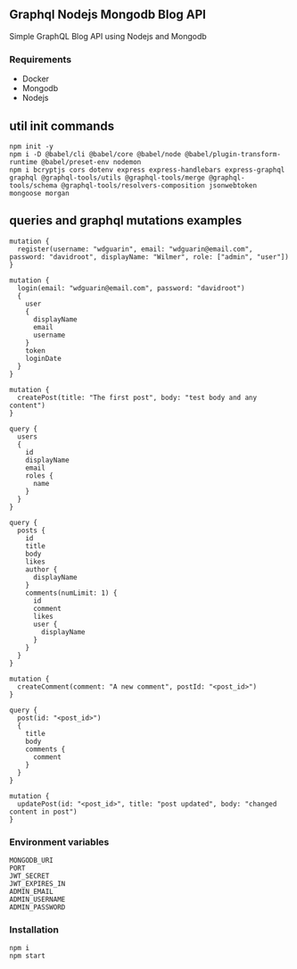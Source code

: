 ## Graphql Nodejs Mongodb Blog API

Simple GraphQL Blog API using Nodejs and Mongodb

### Requirements

- Docker
- Mongodb
- Nodejs

## util init commands

```
npm init -y
npm i -D @babel/cli @babel/core @babel/node @babel/plugin-transform-runtime @babel/preset-env nodemon
npm i bcryptjs cors dotenv express express-handlebars express-graphql graphql @graphql-tools/utils @graphql-tools/merge @graphql-tools/schema @graphql-tools/resolvers-composition jsonwebtoken mongoose morgan
```

## queries and graphql mutations examples

```
mutation {
  register(username: "wdguarin", email: "wdguarin@email.com", password: "davidroot", displayName: "Wilmer", role: ["admin", "user"])
}

mutation {
  login(email: "wdguarin@email.com", password: "davidroot")
  {
    user
    {
      displayName
      email
      username
    }
    token
    loginDate
  }
}

mutation {
  createPost(title: "The first post", body: "test body and any content")
}

query {
  users
  {
    id
    displayName
    email
    roles {
      name
    }
  }
}

query {
  posts {
    id
    title
    body
    likes
    author {
      displayName
    }
    comments(numLimit: 1) {
      id
      comment
      likes
      user {
        displayName
      }
    }
  }
}

mutation {
  createComment(comment: "A new comment", postId: "<post_id>")
}

query {
  post(id: "<post_id>")
  {
    title
    body
    comments {
      comment
    }
  }
}

mutation {
  updatePost(id: "<post_id>", title: "post updated", body: "changed content in post")
}
```

### Environment variables

```
MONGODB_URI
PORT
JWT_SECRET
JWT_EXPIRES_IN
ADMIN_EMAIL
ADMIN_USERNAME
ADMIN_PASSWORD
```

### Installation

```
npm i
npm start
```
